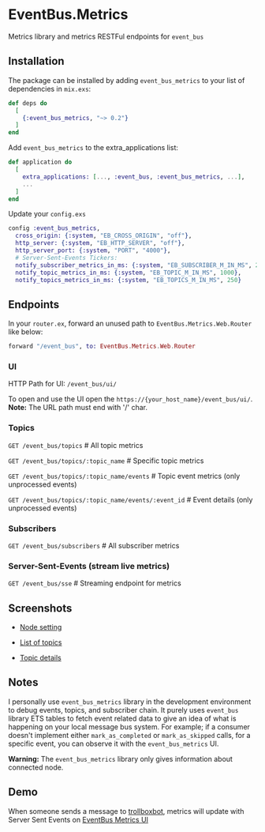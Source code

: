 # EventBus.Metrics

Metrics library and metrics RESTFul endpoints for `event_bus`

## Installation

The package can be installed by adding `event_bus_metrics` to your list of dependencies in `mix.exs`:

```elixir
def deps do
  [
    {:event_bus_metrics, "~> 0.2"}
  ]
end
```

Add `event_bus_metrics` to the extra_applications list:

```elixir
def application do
  [
    extra_applications: [..., :event_bus, :event_bus_metrics, ...],
    ...
  ]
end
```

Update your `config.exs`

```elixir
config :event_bus_metrics,
  cross_origin: {:system, "EB_CROSS_ORIGIN", "off"},
  http_server: {:system, "EB_HTTP_SERVER", "off"},
  http_server_port: {:system, "PORT", "4000"},
  # Server-Sent-Events Tickers:
  notify_subscriber_metrics_in_ms: {:system, "EB_SUBSCRIBER_M_IN_MS", 250},
  notify_topic_metrics_in_ms: {:system, "EB_TOPIC_M_IN_MS", 1000},
  notify_topics_metrics_in_ms: {:system, "EB_TOPICS_M_IN_MS", 250}
```

## Endpoints

In your `router.ex`, forward an unused path to `EventBus.Metrics.Web.Router` like below:

```elixir
forward "/event_bus", to: EventBus.Metrics.Web.Router
```

### UI

HTTP Path for UI: `/event_bus/ui/`

To open and use the UI open the `https://{your_host_name}/event_bus/ui/`. **Note:** The URL path must end with '/' char. 

### Topics

`GET /event_bus/topics` # All topic metrics

`GET /event_bus/topics/:topic_name` # Specific topic metrics

`GET /event_bus/topics/:topic_name/events` # Topic event metrics (only unprocessed events)

`GET /event_bus/topics/:topic_name/events/:event_id` # Event details (only unprocessed events)

### Subscribers

`GET /event_bus/subscribers` # All subscriber metrics

### Server-Sent-Events (stream live metrics)

`GET /event_bus/sse` # Streaming endpoint for metrics

## Screenshots

- [Node setting](https://drive.google.com/open?id=1bGYRe_QDUCjnRsmUSiF_LQNCuvDt_712)

- [List of topics](https://drive.google.com/open?id=16sKULRj00_OeWGcAxunQTE7NkDkar4tm)

- [Topic details](https://drive.google.com/open?id=13kWW133A_l1vFf8mzeZfPDxvDXAYe89S)

## Notes

I personally use `event_bus_metrics` library in the development environment to debug events, topics, and subscriber chain. It purely uses `event_bus` library ETS tables to fetch event related data to give an idea of what is happening on your local message bus system. For example; if a consumer doesn't implement either `mark_as_completed` or `mark_as_skipped` calls, for a specific event, you can observe it with the `event_bus_metrics` UI. 

**Warning:** The `event_bus_metrics` library only gives information about connected node.  

## Demo

When someone sends a message to [trollboxbot](https://m.me/trollboxbot), metrics will update with Server Sent Events on [EventBus Metrics UI](https://trollbox-bot.herokuapp.com/event_bus/ui/)
